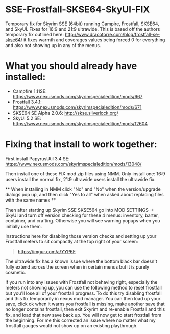 # SSE-Frostfall-SKSE64-SkyUI-FIX
Temporary fix for Skyrim SSE (64bit) running Campire, Frostfall, SKSE64, and SkyUI. Fixes for 16:9 and 21:9 ultrawide.
This is based off the authors temporary fix outlined here: http://www.dracotorre.com/blog/frostfall-se-skse64/ it fixes
warmth and coverages values being forced 0 for everything and also not showing up in any of the menus. 

# What you should already have installed:

- Campfire 1.11SE: https://www.nexusmods.com/skyrimspecialedition/mods/667
- Frostfall 3.4.1: https://www.nexusmods.com/skyrimspecialedition/mods/671
- SKSE64 SE Alpha 2.0.6: http://skse.silverlock.org/
- SkyUI 5.2 SE: https://www.nexusmods.com/skyrimspecialedition/mods/12604

# Fixing that install to work together:

First install PapyrusUtil 3.4 SE: https://www.nexusmods.com/skyrimspecialedition/mods/13048/

Then install one of these FIX mod zip files using NMM. Only install one: 16:9 users install the normal fix, 21:9 ultrawide 
users install the ultrawide fix. 

** When installing in NMM click "No" and "No" when the version/upgrade dialogs pop up, and then click "Yes to all" when asked about replacing files with the same names **

Then after starting up Skyrim SSE SKSE564 go into MOD SETTINGS -> SkyUI and turn off version checking for these 4 menus: 
inventory, barter, container, and crafting. Otherwise you will see warning popups when you initially use them.

Instructions here for disabling those version checks and setting up your Frostfall meters to sit compactly at the top 
right of your screen: 
>
>  https://imgur.com/a/YYP6F
>

The ultrawide fix has a known issue where the bottom black bar doesn't fully extend across the screen when in certain menus 
but it is purely cosmetic. 

If you run into any issues with Frostfall not behaving right, especially the meters not showing up, you can use the following 
method to reset frostfall but you'll lose all of your frostfall progress. To do this try disabling frostfall and this fix 
temporarily in nexus mod manager. You can then load up your save, click ok when it warns you frostfall is missing, make 
another save that no longer contains frostfall, then exit Skyrim and re-enable Frostfall and this fix, and load that new 
save back up. You will now get to start frostfall from the beginning. For me this corrected an issue where no matter what my 
frostfall gauges would not show up on an existing playthrough.
